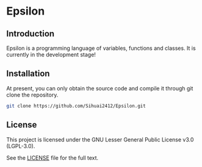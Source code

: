 # Epsilon

## Introduction

Epsilon is a programming language of variables, functions and classes. It is currently in the development stage!

## Installation

At present, you can only obtain the source code and compile it through git clone the repository.

``` bash
git clone https://github.com/Sihuai2412/Epsilon.git
```

## License

This project is licensed under the GNU Lesser General Public License v3.0 (LGPL-3.0).

See the [LICENSE](LICENSE) file for the full text.
